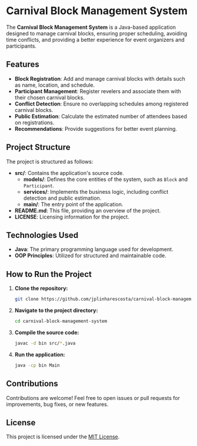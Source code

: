 # Carnival Block Management System

The **Carnival Block Management System** is a Java-based application designed to manage carnival blocks, ensuring proper scheduling, avoiding time conflicts, and providing a better experience for event organizers and participants.

## Features

- **Block Registration**: Add and manage carnival blocks with details such as name, location, and schedule.
- **Participant Management**: Register revelers and associate them with their chosen carnival blocks.
- **Conflict Detection**: Ensure no overlapping schedules among registered carnival blocks.
- **Public Estimation**: Calculate the estimated number of attendees based on registrations.
- **Recommendations**: Provide suggestions for better event planning.

## Project Structure

The project is structured as follows:

- **src/**: Contains the application's source code.
  - **models/**: Defines the core entities of the system, such as `Block` and `Participant`.
  - **services/**: Implements the business logic, including conflict detection and public estimation.
  - **main/**: The entry point of the application.
- **README.md**: This file, providing an overview of the project.
- **LICENSE**: Licensing information for the project.

## Technologies Used

- **Java**: The primary programming language used for development.
- **OOP Principles**: Utilized for structured and maintainable code.

## How to Run the Project

1. **Clone the repository:**

   ```bash
   git clone https://github.com/jplinharescosta/carnival-block-management-system.git
   ```

2. **Navigate to the project directory:**

   ```bash
   cd carnival-block-management-system
   ```

3. **Compile the source code:**

   ```bash
   javac -d bin src/*.java
   ```

4. **Run the application:**

   ```bash
   java -cp bin Main
   ```

## Contributions

Contributions are welcome! Feel free to open issues or pull requests for improvements, bug fixes, or new features.

## License

This project is licensed under the [MIT License](LICENSE).


